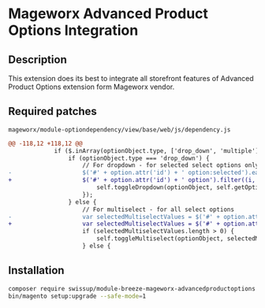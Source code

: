 # Mageworx Advanced Product Options Integration

## Description

This extension does its best to integrate all storefront features of Advanced Product Options extension form Mageworx vendor.

## Required patches

`mageworx/module-optiondependency/view/base/web/js/dependency.js`

```diff
@@ -118,12 +118,12 @@
             if ($.inArray(optionObject.type, ['drop_down', 'multiple']) !== -1) {
                 if (optionObject.type === 'drop_down') {
                     // For dropdown - for selected select options only
-                    $('#' + option.attr('id') + ' option:selected').each(function () {
+                    $('#' + option.attr('id') + ' option').filter((i, el) => $(el).is(':selected')).each(function () {
                         self.toggleDropdown(optionObject, self.getOptionObject($(this).attr('data-option_type_id'), 'value'));
                     });
                 } else {
                     // For multiselect - for all select options
-                    var selectedMultiselectValues = $('#' + option.attr('id') + ' option:selected');
+                    var selectedMultiselectValues = $('#' + option.attr('id') + ' option').filter((i, el) => $(el).is(':selected'));
                     if (selectedMultiselectValues.length > 0) {
                         self.toggleMultiselect(optionObject, selectedMultiselectValues);
                     } else {
```

## Installation

```bash
composer require swissup/module-breeze-mageworx-advancedproductoptions
bin/magento setup:upgrade --safe-mode=1
```
